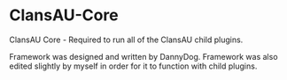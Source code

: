 # ClansAU-Core
ClansAU Core - Required to run all of the ClansAU child plugins.

Framework was designed and written by DannyDog.
Framework was also edited slightly by myself in order for it to function with child plugins.
